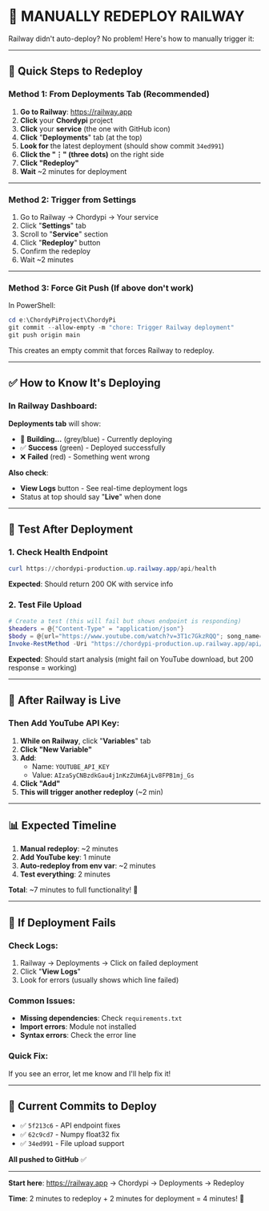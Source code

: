 # 🔄 MANUALLY REDEPLOY RAILWAY

Railway didn't auto-deploy? No problem! Here's how to manually trigger it:

---

## 🚀 Quick Steps to Redeploy

### Method 1: From Deployments Tab (Recommended)

1. **Go to Railway**: https://railway.app
2. **Click** your **Chordypi** project
3. **Click** your **service** (the one with GitHub icon)
4. **Click** "**Deployments**" tab (at the top)
5. **Look for** the latest deployment (should show commit `34ed991`)
6. **Click the "⋮" (three dots)** on the right side
7. **Click "Redeploy"**
8. **Wait** ~2 minutes for deployment

---

### Method 2: Trigger from Settings

1. Go to Railway → Chordypi → Your service
2. Click "**Settings**" tab
3. Scroll to "**Service**" section
4. Click "**Redeploy**" button
5. Confirm the redeploy
6. Wait ~2 minutes

---

### Method 3: Force Git Push (If above don't work)

In PowerShell:
```powershell
cd e:\ChordyPiProject\ChordyPi
git commit --allow-empty -m "chore: Trigger Railway deployment"
git push origin main
```

This creates an empty commit that forces Railway to redeploy.

---

## ✅ How to Know It's Deploying

### In Railway Dashboard:

**Deployments tab** will show:
- 🔄 **Building...** (grey/blue) - Currently deploying
- ✅ **Success** (green) - Deployed successfully
- ❌ **Failed** (red) - Something went wrong

**Also check**:
- **View Logs** button - See real-time deployment logs
- Status at top should say "**Live**" when done

---

## 🧪 Test After Deployment

### 1. Check Health Endpoint
```powershell
curl https://chordypi-production.up.railway.app/api/health
```
**Expected**: Should return 200 OK with service info

### 2. Test File Upload
```powershell
# Create a test (this will fail but shows endpoint is responding)
$headers = @{"Content-Type" = "application/json"}
$body = @{url="https://www.youtube.com/watch?v=3T1c7GkzRQQ"; song_name="Test"} | ConvertTo-Json
Invoke-RestMethod -Uri "https://chordypi-production.up.railway.app/api/analyze-song" -Method Post -Body $body -Headers $headers
```
**Expected**: Should start analysis (might fail on YouTube download, but 200 response = working)

---

## 🎯 After Railway is Live

### Then Add YouTube API Key:

1. **While on Railway**, click "**Variables**" tab
2. **Click "New Variable"**
3. **Add**:
   - Name: `YOUTUBE_API_KEY`
   - Value: `AIzaSyCNBzdkGau4j1nKzZUm6AjLv8FPB1mj_Gs`
4. **Click "Add"**
5. **This will trigger another redeploy** (~2 min)

---

## 📊 Expected Timeline

1. **Manual redeploy**: ~2 minutes
2. **Add YouTube key**: 1 minute
3. **Auto-redeploy from env var**: ~2 minutes
4. **Test everything**: 2 minutes

**Total**: ~7 minutes to full functionality! 🚀

---

## 🐛 If Deployment Fails

### Check Logs:
1. Railway → Deployments → Click on failed deployment
2. Click "**View Logs**"
3. Look for errors (usually shows which line failed)

### Common Issues:
- **Missing dependencies**: Check `requirements.txt`
- **Import errors**: Module not installed
- **Syntax errors**: Check the error line

### Quick Fix:
If you see an error, let me know and I'll help fix it!

---

## 📝 Current Commits to Deploy

- ✅ `5f213c6` - API endpoint fixes
- ✅ `62c9cd7` - Numpy float32 fix
- ✅ `34ed991` - File upload support

**All pushed to GitHub** ✅

---

**Start here**: https://railway.app → Chordypi → Deployments → Redeploy

**Time**: 2 minutes to redeploy + 2 minutes for deployment = 4 minutes! 🎸

